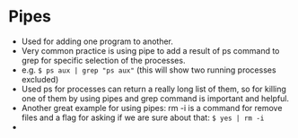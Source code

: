 # Pipes
- Used for adding one program to another.
- Very common practice is using pipe to add a result of ps command to grep for specific selection of the processes.
- e.g. `$ ps aux | grep "ps aux"` (this will show two running processes excluded)
- Used ps for processes can return a really long list of them, so for killing one of them by using pipes and grep command is important and helpful.
- Another great example for using pipes: rm -i is a command for remove files and a flag for asking if we are sure about that:
 `$ yes | rm -i`
- 